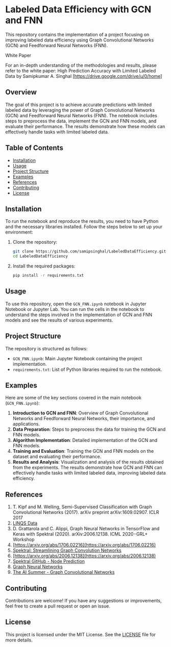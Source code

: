 # Labeled Data Efficiency with GCN and FNN

This repository contains the implementation of a project focusing on improving labeled data efficiency using Graph Convolutional Networks (GCN) and Feedforward Neural Networks (FNN).

White Paper

For an in-depth understanding of the methodologies and results, please refer to the white paper: High Prediction Accuracy with Limited Labeled Data by Samipkumar A. Singhal [https://drive.google.com/drive/u/0/home]

## Overview

The goal of this project is to achieve accurate predictions with limited labeled data by leveraging the power of Graph Convolutional Networks (GCN) and Feedforward Neural Networks (FNN). The notebook includes steps to preprocess the data, implement the GCN and FNN models, and evaluate their performance. The results demonstrate how these models can effectively handle tasks with limited labeled data.

## Table of Contents

- [Installation](#installation)
- [Usage](#usage)
- [Project Structure](#project-structure)
- [Examples](#examples)
- [References](#references)
- [Contributing](#contributing)
- [License](#license)

## Installation

To run the notebook and reproduce the results, you need to have Python and the necessary libraries installed. Follow the steps below to set up your environment:

1. Clone the repository:
    ```sh
    git clone https://github.com/samipsinghal/LabeledDataEfficiency.git
    cd LabeledDataEfficiency
    ```

2. Install the required packages:
    ```sh
    pip install -r requirements.txt
    ```

## Usage

To use this repository, open the `GCN_FNN.ipynb` notebook in Jupyter Notebook or Jupyter Lab. You can run the cells in the notebook to understand the steps involved in the implementation of GCN and FNN models and see the results of various experiments.

## Project Structure

The repository is structured as follows:

- `GCN_FNN.ipynb`: Main Jupyter Notebook containing the project implementation.
- `requirements.txt`: List of Python libraries required to run the notebook.

## Examples

Here are some of the key sections covered in the main notebook (`GCN_FNN.ipynb`):

1. **Introduction to GCN and FNN**: Overview of Graph Convolutional Networks and Feedforward Neural Networks, their importance, and applications.
2. **Data Preparation**: Steps to preprocess the data for training the GCN and FNN models.
3. **Algorithm Implementation**: Detailed implementation of the GCN and FNN models.
4. **Training and Evaluation**: Training the GCN and FNN models on the dataset and evaluating their performance.
5. **Results and Analysis**: Visualization and analysis of the results obtained from the experiments. The results demonstrate how GCN and FNN can effectively handle tasks with limited labeled data, improving labeled data efficiency.

## References

1. T. Kipf and M. Welling, Semi-Supervised Classification with Graph Convolutional Networks (2017). arXiv preprint arXiv:1609.02907. ICLR 2017
2. [LINQS Data](https://linqs.soe.ucsc.edu/data)
3. D. Grattarola and C. Alippi, Graph Neural Networks in TensorFlow and Keras with Spektral (2020). arXiv:2006.12138. ICML 2020 - GRL+ Workshop
4. [https://arxiv.org/abs/1706.02216](https://arxiv.org/abs/1706.02216)
5. [Spektral: Streamlining Graph Convolution Networks](https://medium.com/swlh/spektral-streamlining-graph-convolution-networks-111ce5045c83)
6. [https://arxiv.org/abs/2006.12138](https://arxiv.org/abs/2006.12138)
7. [Spektral GitHub - Node Prediction](https://github.com/danielegrattarola/spektral/blob/master/examples/node_prediction/citation_gcn.py)
8. [Graph Neural Networks](https://graphneural.network/)
9. [The AI Summer - Graph Convolutional Networks](https://theaisummer.com/graph-convolutional-networks/)

## Contributing

Contributions are welcome! If you have any suggestions or improvements, feel free to create a pull request or open an issue.

## License

This project is licensed under the MIT License. See the [LICENSE](LICENSE) file for more details.
